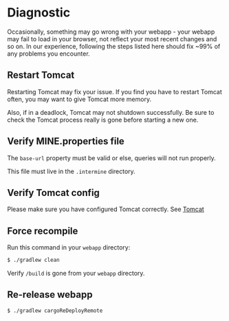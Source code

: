 # Diagnostic

Occasionally, something may go wrong with your webapp - your webapp may fail to load in your browser, not reflect your most recent changes and so on. In our experience, following the steps listed here should fix ~99% of any problems you encounter.

## Restart Tomcat

Restarting Tomcat may fix your issue. If you find you have to restart Tomcat often, you may want to give Tomcat more memory.

Also, if in a deadlock, Tomcat may not shutdown successfully. Be sure to check the Tomcat process really is gone before starting a new one.

## Verify MINE.properties file

The `base-url` property must be valid or else, queries will not run properly.

This file must live in the `.intermine` directory.

## Verify Tomcat config

Please make sure you have configured Tomcat correctly. See [Tomcat](../../system-requirements/software/tomcat.md)

## Force recompile

Run this command in your `webapp` directory:

```bash
$ ./gradlew clean
```

Verify `/build` is gone from your `webapp` directory.

## Re-release webapp

```bash
$ ./gradlew cargoReDeployRemote
```

